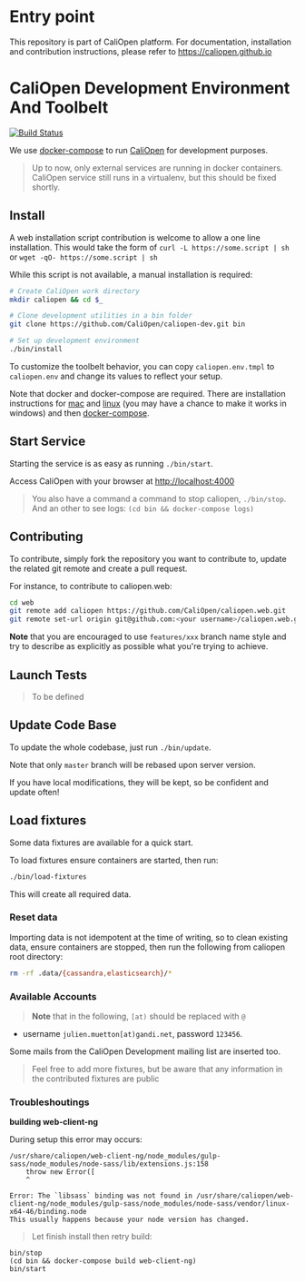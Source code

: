 # Entry point

This repository is part of CaliOpen platform. For documentation, installation and
contribution instructions, please refer to https://caliopen.github.io

# CaliOpen Development Environment And Toolbelt

[![Build
Status](https://travis-ci.org/CaliOpen/caliopen-dev.svg?branch=master)](https://travis-ci.org/CaliOpen/caliopen-dev)

We use [docker-compose](http://docs.docker.com/compose/) to run [CaliOpen](https://caliopen.org) for
development purposes.

> Up to now, only external services are running in docker containers.
> CaliOpen service still runs in a virtualenv, but this should be fixed shortly.

## Install

A web installation script contribution is welcome to allow a one line installation.
This would take the form of `curl -L https://some.script | sh` or
`wget -qO- https://some.script | sh`

While this script is not available, a manual installation is required:

``` sh
# Create CaliOpen work directory
mkdir caliopen && cd $_

# Clone development utilities in a bin folder
git clone https://github.com/CaliOpen/caliopen-dev.git bin

# Set up development environment
./bin/install
```

To customize the toolbelt behavior, you can copy `caliopen.env.tmpl` to
`caliopen.env` and change its values to reflect your setup.

Note that docker and docker-compose are required. There are installation instructions for [mac][1] and [linux][2] (you may have a chance to make it works in windows) and then [docker-compose][3].

## Start Service

Starting the service is as easy as running `./bin/start`.

Access CaliOpen with your browser at [http://localhost:4000](http://localhost:4000)

> You also have a command a command to stop caliopen, `./bin/stop`.  
> And an other to see logs: `(cd bin && docker-compose logs)`

## Contributing

To contribute, simply fork the repository you want to contribute to, update the
related git remote and create a pull request.

For instance, to contribute to caliopen.web:

``` sh
cd web
git remote add caliopen https://github.com/CaliOpen/caliopen.web.git
git remote set-url origin git@github.com:<your username>/caliopen.web.git
```

**Note** that you are encouraged to use `features/xxx` branch name style and try
to describe as explicitly as possible what you're trying to achieve.

## Launch Tests

> To be defined

## Update Code Base

To update the whole codebase, just run `./bin/update`.

Note that only `master` branch will be rebased upon server version.

If you have local modifications, they will be kept, so be confident and update
often!

## Load fixtures

Some data fixtures are available for a quick start.

To load fixtures ensure containers are started, then run:

``` sh
./bin/load-fixtures
```
This will create all required data.

### Reset data

Importing data is not idempotent at the time of writing, so to clean existing
data, ensure containers are stopped, then run the following from caliopen root
directory:

``` sh
rm -rf .data/{cassandra,elasticsearch}/*
```

### Available Accounts

> **Note** that in the following, `[at)` should be replaced with `@`

* username `julien.muetton[at)gandi.net`, password `123456`.

Some mails from the CaliOpen Development mailing list are inserted too.

> Feel free to add more fixtures, but be aware that any information in
> the contributed fixtures are public

### Troubleshoutings


**building web-client-ng**

During setup this error may occurs:

```
/usr/share/caliopen/web-client-ng/node_modules/gulp-sass/node_modules/node-sass/lib/extensions.js:158
    throw new Error([
    ^

Error: The `libsass` binding was not found in /usr/share/caliopen/web-client-ng/node_modules/gulp-sass/node_modules/node-sass/vendor/linux-x64-46/binding.node
This usually happens because your node version has changed.
```

> Let finish install then retry build:

```
bin/stop
(cd bin && docker-compose build web-client-ng)
bin/start
```

[1]: https://docs.docker.com/mac/
[2]: https://docs.docker.com/linux/step_one/
[3]: https://docs.docker.com/compose/install/

